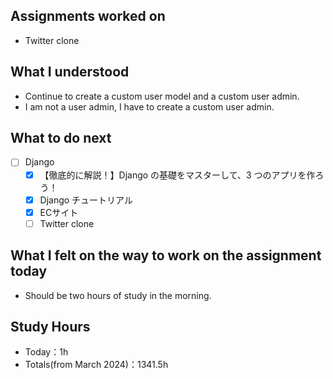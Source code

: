 ## Assignments worked on

- Twitter clone

## What I understood

- Continue to create a custom user model and a custom user admin.
- I am not a user admin, I have to create a custom user admin.

## What to do next

- [ ]  Django
    - [x]  【徹底的に解説！】Django の基礎をマスターして、3 つのアプリを作ろう！
    - [x]  Django チュートリアル
    - [x]  ECサイト
    - [ ]  Twitter clone

## What I felt on the way to work on the assignment today

- Should be two hours of study in the morning.

## Study Hours

- Today：1h
- Totals(from March 2024)：1341.5h